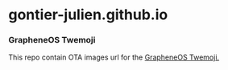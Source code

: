 # gontier-julien.github.io

### GrapheneOS Twemoji

This repo contain OTA images url for the [GrapheneOS Twemoji.](https://github.com/Gontier-Julien/GrapheneOS)